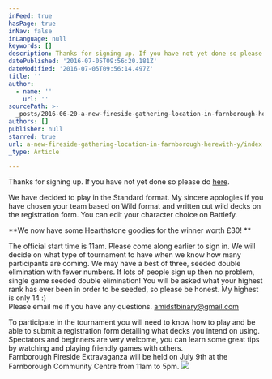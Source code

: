 ```yaml
---
inFeed: true
hasPage: true
inNav: false
inLanguage: null
keywords: []
description: Thanks for signing up. If you have not yet done so please do here.
datePublished: '2016-07-05T09:56:20.181Z'
dateModified: '2016-07-05T09:56:14.497Z'
title: ''
author:
  - name: ''
    url: ''
sourcePath: >-
  _posts/2016-06-20-a-new-fireside-gathering-location-in-farnborough-herewith-y.md
authors: []
publisher: null
starred: true
url: a-new-fireside-gathering-location-in-farnborough-herewith-y/index.html
_type: Article

---
```

Thanks for signing up. If you have not yet done so please do [here][0].

We have decided to play in the Standard format. My sincere apologies if you have chosen your team based on Wild format and written out wild decks on the registration form. You can edit your character choice on Battlefy.

**We now have some Hearthstone goodies for the winner worth £30! **

The official start time is 11am. Please come along earlier to sign in. We will decide on what type of tournament to have when we know how many participants are coming. We may have a best of three, seeded double elimination with fewer numbers. If lots of people sign up then no problem, single game seeded double elimination! You will be asked what your highest rank has ever been in order to be seeded, so please be honest. My highest is only 14 :)  
Please email me if you have any questions. amidstbinary@gmail.com

To participate in the tournament you will need to know how to play and be able to submit a registration form detailing what decks you intend on using.   
Spectators and beginners are very welcome, you can learn some great tips by watching and playing friendly games with others.   
Farnborough Fireside Extravaganza will be held on July 9th at the Farnborough Community Centre from 11am to 5pm.
![](https://the-grid-user-content.s3-us-west-2.amazonaws.com/e64a027c-5db8-4788-a2d4-c2b2a71ea95f.jpg)

[0]: https://battlefy.com/amidstbinary/farnborough-fireside-extravaganza/57612c8827aeb21d0ca13915/info